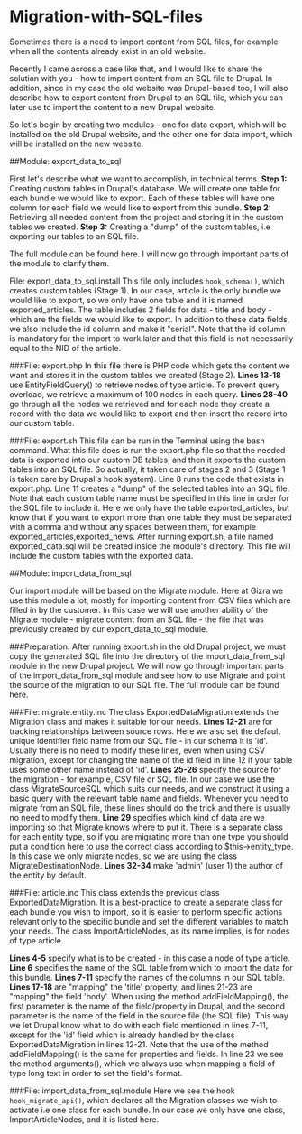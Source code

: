 Migration-with-SQL-files
========================

Sometimes there is a need to import content from SQL files, for example when all the contents already exist in an old website.

Recently I came across a case like that, and I would like to share the solution with you - how to import content from an SQL file to Drupal.
In addition, since in my case the old website was Drupal-based too, I will also describe how to export content from Drupal to an SQL file, which you can later use to import the content to a new Drupal website.

So let's begin by creating two modules - one for data export, which will be installed on the old Drupal website, and the other one for data import, which will be installed on the new website.

##Module: export_data_to_sql

First let's describe what we want to accomplish, in technical terms.
**Step 1:** Creating custom tables in Drupal's database. We will create one table for each bundle we would like to export. Each of these tables will have one column for each field we would like to export from this bundle.
**Step 2:** Retrieving all needed content from the project and storing it in the custom tables we created.
**Step 3:** Creating a "dump" of the custom tables, i.e exporting our tables to an SQL file.

The full module can be found here. I will now go through important parts of the module to clarify them.

File: export_data_to_sql.install
This file only includes ``hook_schema()``, which creates custom tables (Stage 1). In our case, article is the only bundle we would like to export, so we only have one table and it is named exported_articles. The table includes 2 fields for data - title and body - which are the fields we would like to export. In addition to these data fields, we also include the id column and make it "serial". Note that the id column is mandatory for the import to work later and that this field is not necessarily equal to the NID of the article.

###File: export.php
In this file there is PHP code which gets the content we want and stores it in the custom tables we created (Stage 2).
**Lines 13-18** use EntityFieldQuery() to retrieve nodes of type article. To prevent query overload, we retrieve a maximum of 100 nodes in each query.
**Lines 28-40** go through all the nodes we retrieved and for each node they create a record with the data we would like to export and then insert the record into our custom table.

###File: export.sh
This file can be run in the Terminal using the bash command. What this file does is run the export.php file so that the needed data is exported into our custom DB tables, and then it exports the custom tables into an SQL file. So actually, it taken care of stages 2 and 3 (Stage 1 is taken care by Drupal's hook system).
Line 8 runs the code that exists in export.php.
Line 11 creates a "dump" of the selected tables into an SQL file. Note that each custom table name must be specified in this line in order for the SQL file to include it. Here we only have the table exported_articles, but know that if you want to export more than one table they must be separated with a comma and without any spaces between them, for example exported_articles,exported_news.
After running export.sh, a file named exported_data.sql will be created inside the module's directory. This file will include the custom tables with the exported data.

##Module: import_data_from_sql

Our import module will be based on the Migrate module. Here at Gizra we use this module a lot, mostly for importing content from CSV files which are filled in by the customer. In this case we will use another ability of the Migrate module - migrate content from an SQL file - the file that was previously created by our export_data_to_sql module.

###Preparation:
After running export.sh in the old Drupal project, we must copy the generated SQL file into the directory of the import_data_from_sql module in the new Drupal project. We will now go through important parts of the import_data_from_sql module and see how to use Migrate and point the source of the migration to our SQL file. The full module can be found here.

###File: migrate.entity.inc
The class ExportedDataMigration extends the Migration class and makes it suitable for our needs.
**Lines 12-21** are for tracking relationships between source rows. Here we also set the default unique identifier field name from our SQL file - in our schema it is 'id'. Usually there is no need to modify these lines, even when using CSV migration, except for changing the name of the id field in line 12 if your table uses some other name instead of 'id'.
**Lines 25-26** specify the source for the migration - for example, CSV file or SQL file. In our case we use the class MigrateSourceSQL which suits our needs, and we construct it using a basic query with the relevant table name and fields. Whenever you need to migrate from an SQL file, these lines should do the trick and there is usually no need to modify them.
**Line 29** specifies which kind of data are we importing so that Migrate knows where to put it. There is a separate class for each entity type, so if you are migrating more than one type you should put a condition here to use the correct class according to $this->entity_type. In this case we only migrate nodes, so we are using the class MigrateDestinationNode.
**Lines 32-34** make 'admin' (user 1) the author of the entity by default.

###File: article.inc
This class extends the previous class ExportedDataMigration. It is a best-practice to create a separate class for each bundle you wish to import, so it is easier to perform specific actions relevant only to the specific bundle and set the different variables to match your needs. The class ImportArticleNodes, as its name implies, is for nodes of type article.

**Lines 4-5** specify what is to be created - in this case a node of type article.
**Line 6** specifies the name of the SQL table from which to import the data for this bundle.
**Lines 7-11** specify the names of the columns in our SQL table.
**Lines 17-18** are "mapping" the 'title' property, and lines 21-23 are "mapping" the field 'body'. When using the method addFieldMapping(), the first parameter is the name of the field/property in Drupal, and the second parameter is the name of the field in the source file (the SQL file). This way we let Drupal know what to do with each field mentioned in lines 7-11, except for the 'id' field which is already handled by the class ExportedDataMigration in lines 12-21. Note that the use of the method addFieldMapping() is the same for properties and fields. In line 23 we see the method arguments(), which we always use when mapping a field of type long text in order to set the field's format.

###File: import_data_from_sql.module
Here we see the hook ``hook_migrate_api()``, which declares all the Migration classes we wish to activate i.e one class for each bundle. In our case we only have one class, ImportArticleNodes, and it is listed here.


